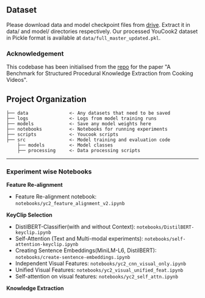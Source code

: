 
## Dataset
Please download data and model checkpoint files from [drive](https://drive.google.com/drive/folders/1hnY0ZlavaA_N8vZRS7_y9BKCQkXEff6I?usp=share_link). Extract it in data/ and model/ directories respectively. Our processed YouCook2 dataset in Pickle format is available at `data/full_master_updated.pkl`.

### Acknowledgement
This codebase has been initialised from the [repo](https://github.com/frankxu2004/cooking-procedural-extraction) for the paper "A Benchmark for Structured Procedural Knowledge Extraction from Cooking Videos". 


Project Organization
------------

    ├── data               <- Any datasets that need to be saved
    ├── logs               <- Logs from model training runs
    ├── models             <- Save any model weights here
    ├── notebooks          <- Notebooks for running experiments
    ├── scripts            <- Youcook scripts
    ├── src                <- Model training and evaluation code
        ├── models         <- Model classes
        ├── processing     <- Data processing scripts
    

------------

### Experiment wise Notebooks

**Feature Re-alignment**
- Feature Re-alignment notebook: `notebooks/yc2_feature_alignment_v2.ipynb`

**KeyClip Selection**
- DistilBERT-Classifier(with and without Context): `notebooks/DistilBERT-keyclip.ipynb` 
- Self-Attention (Text and Multi-modal experiments): `notebooks/self-attention-keyclip.ipynb`
- Creating Sentence Embeddings(MiniLM-L6, DistilBERT): `notebooks/create-sentence-embeddings.ipynb`
- Independent Visual Features: `notebooks/yc2_cnn_visual_only.ipynb`
- Unified Visual Features: `notebooks/yc2_visual_unified_feat.ipynb`
- Self-attention on visual features: `notebooks/yc2_self_attn.ipynb`

**Knowledge Extraction**
